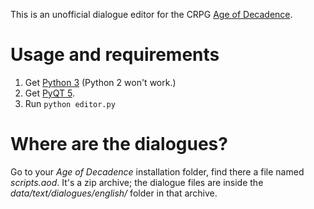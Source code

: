 This is an unofficial dialogue editor for the CRPG [Age of Decadence](http://www.irontowerstudio.com/).

Usage and requirements
======================

1. Get [Python 3](https://www.python.org/downloads/) (Python 2 won't work.)
2. Get [PyQT 5](https://riverbankcomputing.com/software/pyqt/download5).
3. Run `python editor.py`

Where are the dialogues?
========================

Go to your *Age of Decadence* installation folder, find there a file
named *scripts.aod*. It's a zip archive; the dialogue files are inside
the *data/text/dialogues/english/* folder in that archive.

